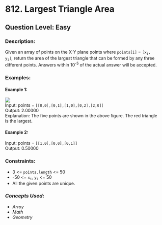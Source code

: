 # 812. Largest Triangle Area
## Question Level: Easy
### Description:
Given an array of points on the X-Y plane points where `points[i]` = `[x`<sub>`i`</sub>`, y`<sub>`i`</sub>`]`, return the area of the largest triangle that can be formed by any three different points. Answers within 10<sup>-5</sup> of the actual answer will be accepted.

### Examples:
#### Example 1:

<img src="https://s3-lc-upload.s3.amazonaws.com/uploads/2018/04/04/1027.png"><br>
Input: points = `[[0,0],[0,1],[1,0],[0,2],[2,0]]`  
Output: 2.00000  
Explanation: The five points are shown in the above figure. The red triangle is the largest.  
#### Example 2:

Input: points = `[[1,0],[0,0],[0,1]]`  
Output: 0.50000  

### Constraints:

- 3 <= `points.length` <= 50
- -50 <= `x`<sub>`i`</sub>, `y`<sub>`i`</sub> <= 50
- All the given points are unique.

### <i>Concepts Used:
- Array
- Math
- Geometry</i>